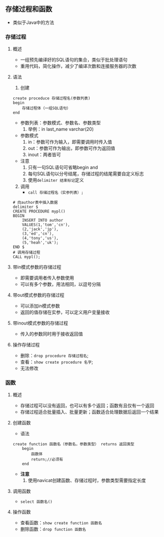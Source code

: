 ## 存储过程和函数
* 类似于Java中的方法

### 存储过程
1. 概述
    * 一组预先编译好的SQL语句的集合，类似于批处理语句
    * 重用代码，简化操作，减少了编译次数和连接服务器的次数

2. 语法
    1. 创建
    ```
    create proceduce 存储过程名(参数列表)
    begin
        存储过程体（一组SQL语句）
    end
    ```
    * 参数列表：参数模式、参数名、参数类型
        1. 举例：in last_name varchar(20)
    * 参数模式
        1. in：参数可作为输入，即需要调用时传入值
        2. out：参数可作为输出，即参数可作为返回值
        3. inout：两者皆可
    * 注意
        1. 只有一句SQL语句可省略begin and
        2. 每句SQL语句以分号结尾，存储过程的结尾需要自定义标志
        3. 使用`delimiter 结束标记`定义

    2. 调用
        * `call 存储过程名（实参列表）;`
    ```
    # 向author表中插入数据
    delimiter $
    CREATE PROCEDURE mypl()
    BEGIN
        INSERT INTO author
        VALUES(1,'tom','cn'),
        (2,'jack','jp'),
        (3,'ed','cn'),
        (4,'tony','us'),
        (5,'heah','uk');
    END $
    # 调用存储过程
    CALL mypl();
    ```

3. 带in模式参数的存储过程
    * 即需要调用者传入参数使用
    * 可以有多个参数，用法相同，以逗号分隔

4. 带out模式参数的存储过程
    * 可以添加in模式参数
    * 返回的值存储在实参，可以定义用户变量接收

5. 带inout模式参数的存储过程
    * 传入的参数同时用于接收返回值

6. 操作存储过程
    * 删除：`drop procedure 存储过程名`;
    * 查看：`show create procedure 名字`;
    * 无法修改

### 函数
1. 概述
    * 存储过程可以没有返回，也可以有多个返回；函数有且仅有一个返回
    * 存储过程适合批量插入、批量更新；函数适合处理数据后返回一个结果

2. 创建函数
    * 语法
    ```
    create function 函数名（参数名，参数类型） returns 返回类型
        begin
            函数体
            return;//必须有
        end
    ```
    * **注意**
        1. 使用navicat创建函数、存储过程时，参数类型需要指定长度

3. 调用函数
    * `select 函数名()`

4. 操作函数
    * 查看函数：`show create function 函数名`
    * 删除函数：`drop function 函数名`